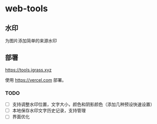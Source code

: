 # web-tools

## 水印

为图片添加简单的来源水印

## 部署

<https://tools.jgrass.xyz>

使用 <https://vercel.com> 部署。

### TODO

- [ ] 支持调整水印位置，文字大小，颜色和阴影颜色（添加几种预设快速设置）
- [ ] 本地保存水印文字历史记录，支持管理
- [ ] 界面优化
